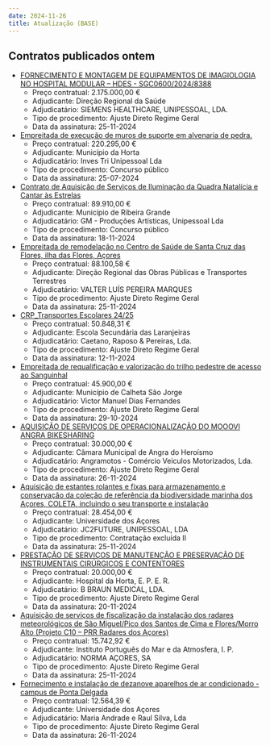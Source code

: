 ```yaml
---
date: 2024-11-26
title: Atualização (BASE)
---
```

## Contratos publicados ontem

* [FORNECIMENTO E MONTAGEM DE EQUIPAMENTOS DE IMAGIOLOGIA NO HOSPITAL MODULAR – HDES - SGC0600/2024/8388](https://www.base.gov.pt/Base4/pt/detalhe/?type=contratos&id=11046496)
  * Preço contratual: 2.175.000,00 €
  * Adjudicante: Direção Regional da Saúde
  * Adjudicatário: SIEMENS HEALTHCARE, UNIPESSOAL, LDA.
  * Tipo de procedimento: Ajuste Direto Regime Geral
  * Data da assinatura: 25-11-2024
* [Empreitada de execução de muros de suporte em alvenaria de pedra.](https://www.base.gov.pt/Base4/pt/detalhe/?type=contratos&id=11047698)
  * Preço contratual: 220.295,00 €
  * Adjudicante: Município da Horta
  * Adjudicatário: Inves Tri Unipessoal Lda
  * Tipo de procedimento: Concurso público
  * Data da assinatura: 25-07-2024
* [Contrato de Aquisição de Serviços de Iluminação da Quadra Natalícia e Cantar às Estrelas](https://www.base.gov.pt/Base4/pt/detalhe/?type=contratos&id=11046252)
  * Preço contratual: 89.910,00 €
  * Adjudicante: Município de Ribeira Grande
  * Adjudicatário: GM - Produções Artísticas, Unipessoal Lda
  * Tipo de procedimento: Concurso público
  * Data da assinatura: 18-11-2024
* [Empreitada de remodelação no Centro de Saúde de Santa Cruz das Flores, ilha das Flores, Açores](https://www.base.gov.pt/Base4/pt/detalhe/?type=contratos&id=11046715)
  * Preço contratual: 88.100,58 €
  * Adjudicante: Direção Regional das Obras Públicas e Transportes Terrestres
  * Adjudicatário: VALTER LUÍS PEREIRA MARQUES
  * Tipo de procedimento: Ajuste Direto Regime Geral
  * Data da assinatura: 25-11-2024
* [CRP_Transportes Escolares 24/25](https://www.base.gov.pt/Base4/pt/detalhe/?type=contratos&id=11047199)
  * Preço contratual: 50.848,31 €
  * Adjudicante: Escola Secundária das Laranjeiras
  * Adjudicatário: Caetano, Raposo & Pereiras, Lda.
  * Tipo de procedimento: Ajuste Direto Regime Geral
  * Data da assinatura: 12-11-2024
* [Empreitada de requalificação e valorização do trilho pedestre de acesso ao Sanguinhal](https://www.base.gov.pt/Base4/pt/detalhe/?type=contratos&id=11048244)
  * Preço contratual: 45.900,00 €
  * Adjudicante: Município de Calheta São Jorge
  * Adjudicatário: Victor Manuel Dias Fernandes
  * Tipo de procedimento: Ajuste Direto Regime Geral
  * Data da assinatura: 29-10-2024
* [AQUISIÇÃO DE SERVIÇOS DE OPERACIONALIZAÇÃO DO MOOOVI ANGRA BIKESHARING](https://www.base.gov.pt/Base4/pt/detalhe/?type=contratos&id=11048073)
  * Preço contratual: 30.000,00 €
  * Adjudicante: Câmara Municipal de Angra do Heroísmo
  * Adjudicatário: Angramotos - Comércio Veiculos Motorizados, Lda.
  * Tipo de procedimento: Ajuste Direto Regime Geral
  * Data da assinatura: 26-11-2024
* [Aquisição de estantes rolantes e fixas para armazenamento e conservação da coleção de referência da biodiversidade marinha dos Açores, COLETA, incluindo o seu transporte e  instalação](https://www.base.gov.pt/Base4/pt/detalhe/?type=contratos&id=11048291)
  * Preço contratual: 28.454,00 €
  * Adjudicante: Universidade dos Açores
  * Adjudicatário: JC2FUTURE, UNIPESSOAL, LDA
  * Tipo de procedimento: Contratação excluída II
  * Data da assinatura: 25-11-2024
* [PRESTAÇÃO DE SERVIÇOS DE MANUTENÇÃO E PRESERVAÇÃO DE INSTRUMENTAIS CIRÚRGICOS E CONTENTORES](https://www.base.gov.pt/Base4/pt/detalhe/?type=contratos&id=11047097)
  * Preço contratual: 20.000,00 €
  * Adjudicante: Hospital da Horta, E. P. E. R.
  * Adjudicatário: B BRAUN MEDICAL, LDA.
  * Tipo de procedimento: Ajuste Direto Regime Geral
  * Data da assinatura: 20-11-2024
* [Aquisição de serviços de fiscalização da instalação dos radares meteorológicos de São Miguel/Pico dos Santos de Cima e Flores/Morro Alto (Projeto C10 – PRR Radares dos Açores)](https://www.base.gov.pt/Base4/pt/detalhe/?type=contratos&id=11048229)
  * Preço contratual: 15.742,92 €
  * Adjudicante: Instituto Português do Mar e da Atmosfera, I. P.
  * Adjudicatário: NORMA AÇORES, SA
  * Tipo de procedimento: Ajuste Direto Regime Geral
  * Data da assinatura: 25-11-2024
* [Fornecimento e instalação de dezanove aparelhos de ar condicionado - campus de Ponta Delgada](https://www.base.gov.pt/Base4/pt/detalhe/?type=contratos&id=11047102)
  * Preço contratual: 12.564,39 €
  * Adjudicante: Universidade dos Açores
  * Adjudicatário: Maria Andrade e Raul Silva, Lda
  * Tipo de procedimento: Ajuste Direto Regime Geral
  * Data da assinatura: 26-11-2024

